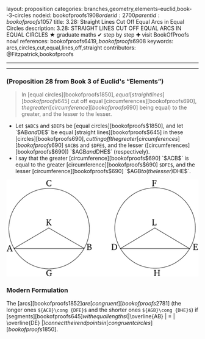 layout: proposition
categories: branches,geometry,elements-euclid,book--3-circles
nodeid: bookofproofs$1908
orderid: 2700
parentid: bookofproofs$1057
title: 3.28: Straight Lines Cut Off Equal Arcs in Equal Circles
description: 3.28: STRAIGHT LINES CUT OFF EQUAL ARCS IN EQUAL CIRCLES &#9733; graduate maths &#10004; step by step &#10010; visit BookOfProofs now!
references: bookofproofs$6419,bookofproofs$6908
keywords: arcs,circles,cut,equal,lines,off,straight
contributors: @Fitzpatrick,bookofproofs

---


---

### (Proposition 28 from Book 3 of Euclid's “Elements”)

> In [equal circles][bookofproofs$1850], equal [straight lines][bookofproofs$645] cut off equal [circumferences][bookofproofs$690], the greater ([circumference][bookofproofs$690] being equal) to the greater, and the lesser to the lesser.

* Let `$ABC$` and `$DEF$` be [equal circles][bookofproofs$1850], and let `$AB$` and `$DE$` be equal [straight lines][bookofproofs$645] in these [circles][bookofproofs$690], cutting off the greater [circumferences][bookofproofs$690] `$ACB$` and `$DFE$`, and the lesser ([circumferences][bookofproofs$690]) `$AGB$` and `$DHE$` (respectively).
* I say that the greater [circumference][bookofproofs$690] `$ACB$` is equal to the greater [circumference][bookofproofs$690] `$DFE$`, and the lesser [circumference][bookofproofs$690] `$AGB$` to (the lesser) `$DHE$`.


![fig28e](https://github.com/bookofproofs/bookofproofs.github.io/blob/main/_sources/_assets/images/euclid/Book03/fig28e.png?raw=true)


### Modern Formulation

The [arcs][bookofproofs$1852] are [congruent][bookofproofs$2781] (the longer ones `${ACB}\cong {DFE}$` and the shorter ones `${AGB}\cong {DHE}$`) if [segments][bookofproofs$645] with equal lengths ($|\overline{AB} | = | \overline{DE} |$) connect their endpoints in [congruent circles][bookofproofs$1850].
